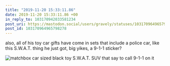 ```yaml
---
title: "2019-11-20 15:33:11.86"
date: 2019-11-20 15:33:11.86 +00
in_reply_to: 103170942033581234
post_uri: https://mastodon.social/users/gravely/statuses/103170964965798278
post_id: 103170964965798278
---
```

also, all of his toy car gifts have come in sets that include a police car, like this S.W.A.T. thing he just got, big yikes, a 9-1-1 sticker?


![matchbox car sized black toy S.W.A.T. SUV that say to call 9-1-1 on it](/images/21829118.jpg)

